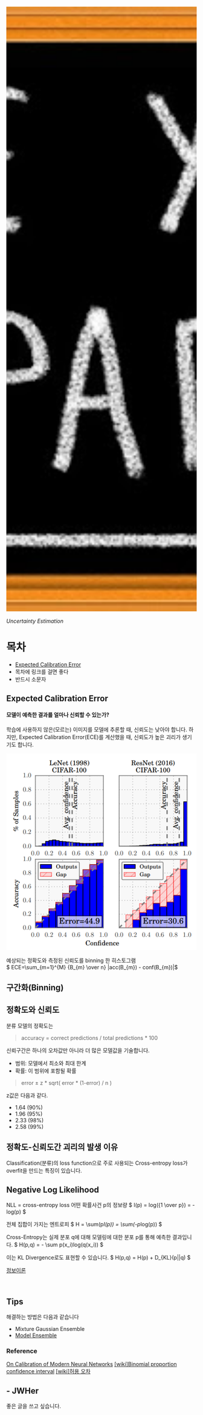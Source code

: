 
<!-- more -->

<p align="center">
<img src="/assets/img/prepared.jpg" style="height: 40vh; object-fit:cover;"/>
</p>

*Uncertainty Estimation*  

# 목차
* [Expected Calibration Error](#expected-calibration-error)
* 목차에 링크를 걸면 좋다
* 반드시 소문자

## Expected Calibration Error  

#### 모델이 예측한 결과를 얼마나 신뢰할 수 있는가?

학습에 사용하지 않은(모르는) 이미지를 모델에 추론할 때, 신뢰도는 낮아야 합니다.
하지만, Expected Calibration Error(ECE)를 계산했을 때, 신뢰도가 높은 괴리가 생기기도 합니다.

![Alt](/assets/img/uncertainty-estimation/LeNet-ResNet.png "LeNet-ResNet")

예상되는 정확도와 측정된 신뢰도를 binning 한 히스토그램  
$ ECE=\sum_{m=1}^{M} {B_{m} \over n} |acc(B_{m}) - conf(B_{m})|$

## 구간화(Binning)

## 정확도와 신뢰도
분류 모델의 정확도는  
> accuracy = correct predictions / total predictions * 100

신뢰구간은 하나의 오차값만 아니라 더 많은 모델값을 기술합니다.
* 범위: 모델에서 최소와 최대 한계
* 확률: 이 범위에 포함될 확률

> error ± z * sqrt( error * (1-error) / n )

z값은 다음과 같다.
* 1.64 (90%)
* 1.96 (95%)
* 2.33 (98%)
* 2.58 (99%)

## 정확도-신뢰도간 괴리의 발생 이유
Classification(분류)의 loss function으로 주로 사용되는
Cross-entropy loss가 overfit을 만드는 특징이 있습니다. 

## Negative Log Likelihood
NLL = cross-entropy loss
어떤 확률사건 p의 정보량
$ I(p) = log({1 \over p}) = -log(p) $

전체 집합이 가지는 엔트로피
$ H = \sum(p*I(p)) = \sum(-p*log(p)) $

Cross-Entropy는 실제 분포 q에 대해 모델링에 대한 분포 p를 통해 예측한 결과입니다.
$ H(p,q) = - \sum p(x_i)log(q(x_i)) $

이는 KL Divergence로도 표현할 수 있습니다.
$ H(p,q) = H(p) + D_{KL}(p||q) $

[정보이론](https://jwher.github.io/information-theory)

<br/>

## Tips

해결하는 방법은 다음과 같습니다
* Mixture Gaussian Ensemble
* [Model Ensemble](https://jwher.github.io/ensemble-methods)

### Reference

[On Calibration of Modern Neural Networks](https://arxiv.org/pdf/1706.04599.pdf)
[[wiki]Binomial proportion confidence interval](https://en.wikipedia.org/wiki/Binomial_proportion_confidence_interval)
[[wiki]허용 오차](https://ko.wikipedia.org/wiki/허용_오차)

## - JWHer  
좋은 글을 쓰고 싶습니다.

<!-- update log -->
<!--
본문에 추가할 내용을 적는다.
-->
